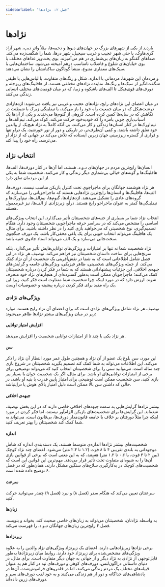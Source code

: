 ```yaml
---
sidebarlabel: "فصل ۲: نژادها"
---
```


# نژادها
بازدید از یکی از شهرهای بزرگ در جهان‌های دیوها و دخمه‌ها، مثلاً واتر دیپ، شهر آزاد گری‌هاوک، یا حتی شهر عجیب و غریب سیجیل، شهر درها، شما را شگفت‌زده می‌کند. صداهای گفتگو به زبان‌های بی‌شماری در هم می‌آمیزند. بوی پخت‌وپز غذاهای مختلف با بوی خیابان‌های شلوغ و فاضلاب نامناسب درهم آمیخته می‌شود. ساختمان‌هایی با سبک‌های معماری متنوع، منشأ گوناگون ساکنانشان را نشان می‌دهند.

و مردمان این شهرها، مردمانی با اندازه، شکل و رنگ‌های متفاوت، با لباس‌هایی با طیفی شگفت‌انگیز از سبک‌ها و رنگ‌ها، نماینده نژادهای مختلفی هستند، از هافلینگ‌های ریزجثه و دورف‌های قوی‌هیکل تا الف‌های باشکوه و زیبا، که در میان قومیت‌های مختلف انسانی زندگی می‌کنند.

در میان اعضای این نژادهای رایج، نژادهای عجیب و غریبی نیز یافت می‌شوند: اژدهازادی درشت‌هیکل که در میان جمعیت راه خود را باز می‌کند، یا تیفلینگی زیرک با شیطنت در نگاهش که در سایه‌ها کمین کرده است. گروهی از گنوم‌ها می‌خندند و یکی از آن‌ها یک اسباب‌بازی چوبی بامزه را که خودبه‌خود حرکت می‌کند، کوک می‌کند. نیم‌الف‌ها و نیم‌اورک‌ها در کنار انسان‌ها زندگی و کار می‌کنند، بی آنکه کاملاً به نژاد هیچ‌یک از والدین خود تعلق داشته باشند. و کمی آن‌طرف‌تر، در تاریکی و دور از نور خورشید، یک دراو تنها و فراری از گستره زیرزمینی جهان زیرین ایستاده که تلاش می‌کند در جهانی که از نژاد او می‌ترسد، راه خود را پیدا کند.

## انتخاب نژاد
انسان‌ها رایج‌ترین مردم در جهان‌های د.و.د. هستند، اما آن‌ها در کنار دورف‌ها، الف‌ها، هافلینگ‌ها و گونه‌های خیالی بی‌شماری دیگر زندگی و کار می‌کنند. شخصیت شما به یکی از این مردمان تعلق دارد.

هر نژاد هوشمند جهانگان برای ماجراجوی تحت کنترل بازیکن مناسب نیست. دورف‌ها، الف‌ها، هافلینگ‌ها و انسان‌ها رایج‌ترین نژادهایی هستند که ماجراجویانی را می‌سازند که گروه‌های عادی را تشکیل می‌دهند. اژدهازادها، گنوم‌ها، نیم‌الف‌ها، نیم‌اورک‌ها و تیفلینگی‌ها کمتر به عنوان ماجراجو رایج هستند. دراو، زیرنژادی از الف‌ها، نیز غیرمعمول هستند.

انتخاب نژاد شما بر بسیاری از جنبه‌های شخصیتتان تأثیر می‌گذارد. این انتخاب ویژگی‌های اساسی را مشخص می‌کند که در سراسر حرفه ماجراجویی شخصیتتان وجود دارد. هنگام تصمیم‌گیری، نوع شخصیتی که می‌خواهید بازی کنید را در نظر داشته باشید. برای مثال، یک هافلینگ می‌تواند انتخاب خوبی برای یک یاغی مخفی‌کار باشد، یک دورف جنگجوی سخت‌جانی می‌سازد و یک الف می‌تواند استاد جادوی خفیه باشد.

نژاد شخصیت شما نه تنها بر امتیازات و ویژگی‌های توانایی‌هایش تأثیر می‌گذارد، بلکه سرنخ‌هایی برای ساخت داستان شخصیتتان نیز فراهم می‌کند. توصیف هر نژاد در این فصل شامل اطلاعاتی است که به شما در نقش‌آفرینی یک شخصیت از آن نژاد کمک می‌کند، از جمله ویژگی‌های شخصیتی، ظاهر فیزیکی، ویژگی‌های جامعه و گرایش‌های جبهه‌ی اخلاقی. این جزئیات پیشنهاداتی هستند که به شما در فکر کردن درباره شخصیتتان کمک می‌کنند؛ ماجراجویان ممکن است به‌طور گسترده‌ای از هنجارهای نژاد خود منحرف شوند. ارزش دارد که در مورد اینکه چرا شخصیت شما متفاوت است فکر کنید، زیرا این یک راه مفید برای فکر کردن درباره پیشینه و خصوصیات اوست.

### ویژگی‌های نژادی
توصیف هر نژاد شامل ویژگی‌های نژادی است که برای اعضای آن نژاد رایج هستند. موارد زیر در میان ویژگی‌های بیشتر نژادها ظاهر می‌شوند:

#### افزایش امتیاز توانایی
هر نژاد یکی یا چند تا از امتیازات توانایی شخصیت را افزایش می‌دهد.

#### سن
این مورد، سن بلوغ یک عضو از آن نژاد و همچنین طول عمر مورد انتظار آن نژاد را ذکر می‌کند. این اطلاعات می‌تواند به شما کمک کند تصمیم بگیرید شخصیتتان در شروع بازی چند ساله است. می‌توانید سنی را برای شخصیتتان انتخاب کنید که می‌تواند توضیحی برای برخی از امتیازات توانایی‌های او باشد. برای مثال، اگر یک شخصیت جوان یا بسیار پیر بازی کنید، سن شخصیت ممکن است توضیحی برای امتیاز پایین قدرت یا بنیه او باشد، در حالی که داشتن سن بالا ممکن است دلیل امتیاز بالای هوش یا درایتباشد.

#### جبهه‌ی اخلاقی
بیشتر نژادها گرایش‌هایی به سمت جبهه‌های اخلاقی خاصی دارند که در این بخش توصیف شده‌اند. این گرایش‌ها برای شخصیت‌های بازیکن الزام‌آور نیستند، اما فکر کردن در مورد اینکه چرا مثلاً دورفتان بر خلاف با جامعه قانون‌مدار دورف‌ها، بی‌قانون است، می‌تواند به شما کمک کند شخصیتتان را بهتر تعریف کنید.

#### اندازه
شخصیت‌های بیشتر نژادها اندازه‌ی متوسط هستند، یک دسته‌بندی اندازه که شامل موجوداتی به بلندی تقریبی ۴ تا ۸ فوت (۱.۲ تا ۲.۴ متر) می‌شود. اعضای چند نژاد کوچک (بین ۲ تا ۴ فوت، یا ۰.۶ تا ۱.۲ متر) هستند، که به این معنی است که برخی از قوانین بازی آن‌ها را به شیوه‌ای متفاوت تحت تأثیر قرار می‌دهد. مهم‌ترین این قوانین این است که شخصیت‌های کوچک در به‌کارگیری سلاح‌های سنگین مشکل دارند، همان‌طور که در فصل ۶ توضیح داده شده است.

#### سرعت
سرعتتان تعیین می‌کند که هنگام سفر (فصل ۸) و نبرد (فصل ۹) چقدر می‌توانید حرکت کنید.

#### زبان‌ها
به واسطه نژادتان، شخصیتتان می‌تواند به زبان‌های خاصی صحبت کند، بخواند و بنویسد. فصل ۴ رایج‌ترین زبان‌های جهانگان د.و.د. را فهرست می‌کند.

#### زیرنژادها
برخی نژادها زیرنژادهایی دارند. اعضای یک زیرنژاد ویژگی‌های نژاد والدین را به علاوه ویژگی‌های مشخص‌شده برای زیرنژاد خود دارند. روابط میان زیرنژادها به‌طور قابل‌توجهی از نژادی به نژاد دیگر و از جهانی به جهان دیگر متفاوت است. برای مثال، در دنیای داستانی دراگون‌لنس، دورف‌های کوهی و دورف‌های تپه در کنار هم به عنوان قبیله‌های مختلف یک مردم زندگی می‌کنند، اما در قلمروهای فراموش‌شده، آن‌ها در پادشاهی‌های جداگانه و دور از هم زندگی می‌کنند و به خود لقب دورف‌های سپر و دورف‌های زرین داده‌اند.